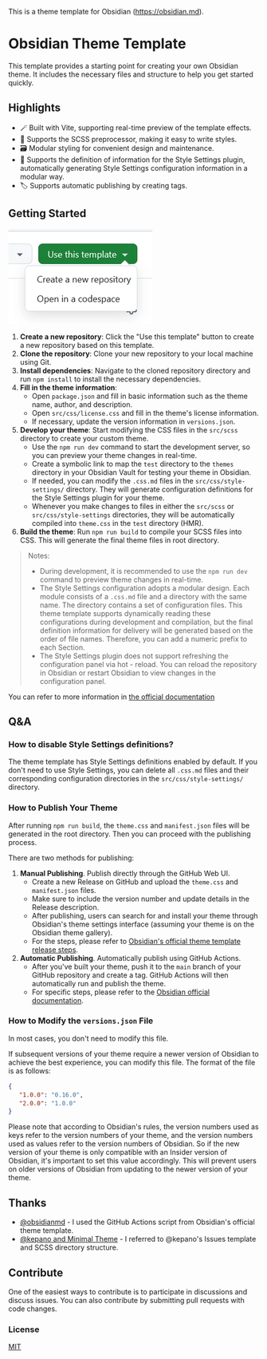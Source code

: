 This is a theme template for Obsidian (https://obsidian.md).

# Obsidian Theme Template

This template provides a starting point for creating your own Obsidian theme. It includes the necessary files and structure to help you get started quickly.

## Highlights

- 🪄 Built with Vite, supporting real-time preview of the template effects.
- 💪 Supports the SCSS preprocessor, making it easy to write styles.
- 🗃️ Modular styling for convenient design and maintenance.
- 🫧 Supports the definition of information for the Style Settings plugin, automatically generating Style Settings configuration information in a modular way.
- 🏷️ Supports automatic publishing by creating tags.

## Getting Started

![img.png](assets/use-this-template.png)

1. **Create a new repository**: Click the "Use this template" button to create a new repository based on this template.
2. **Clone the repository**: Clone your new repository to your local machine using Git.
3. **Install dependencies**: Navigate to the cloned repository directory and run `npm install` to install the necessary dependencies.
4. **Fill in the theme information**:
   - Open `package.json` and fill in basic information such as the theme name, author, and description.
   - Open `src/css/license.css` and fill in the theme's license information.
   - If necessary, update the version information in `versions.json`.  
5. **Develop your theme**: Start modifying the CSS files in the `src/scss` directory to create your custom theme.
   - Use the `npm run dev` command to start the development server, so you can preview your theme changes in real-time.
   - Create a symbolic link to map the `test` directory to the `themes` directory in your Obsidian Vault for testing your theme in Obsidian.
   - If needed, you can modify the `.css.md` files in the `src/css/style-settings/` directory. They will generate configuration definitions for the Style Settings plugin for your theme.
   - Whenever you make changes to files in either the `src/scss` or `src/css/style-settings` directories, they will be automatically compiled into `theme.css` in the `test` directory (HMR).
6. **Build the theme**: Run `npm run build` to compile your SCSS files into CSS. This will generate the final theme files in root directory.


> Notes:
> - During development, it is recommended to use the `npm run dev` command to preview theme changes in real-time.
> - The Style Settings configuration adopts a modular design. Each module consists of a `.css.md` file and a directory with the same name. The directory contains a set of configuration files. This theme template supports dynamically reading these configurations during development and compilation, but the final definition information for delivery will be generated based on the order of file names. Therefore, you can add a numeric prefix to each Section.
> - The Style Settings plugin does not support refreshing the configuration panel via hot - reload. You can reload the repository in Obsidian or restart Obsidian to view changes in the configuration panel.

You can refer to more information in [the official documentation](https://docs.obsidian.md/Themes/App+themes/Build+a+theme)

## Q&A

### How to disable Style Settings definitions?

The theme template has Style Settings definitions enabled by default. If you don't need to use Style Settings, you can delete all `.css.md` files and their corresponding configuration directories in the `src/css/style-settings/` directory.

### How to Publish Your Theme

After running `npm run build`, the `theme.css` and `manifest.json` files will be generated in the root directory. Then you can proceed with the publishing process.

There are two methods for publishing:

1. **Manual Publishing**. Publish directly through the GitHub Web UI.
   - Create a new Release on GitHub and upload the `theme.css` and `manifest.json` files.
   - Make sure to include the version number and update details in the Release description.
   - After publishing, users can search for and install your theme through Obsidian's theme settings interface (assuming your theme is on the Obsidian theme gallery).
   - For the steps, please refer to [Obsidian's official theme template release steps](https://github.com/obsidianmd/obsidian-sample-theme?tab=readme-ov-file#steps-for-releasing-new-versions).
2. **Automatic Publishing**. Automatically publish using GitHub Actions. 
   - After you've built your theme, push it to the `main` branch of your GitHub repository and create a tag. GitHub Actions will then automatically run and publish the theme.
   - For specific steps, please refer to the [Obsidian official documentation](https://docs.obsidian.md/Themes/App+themes/Release+your+theme+with+GitHub+Actions).

### How to Modify the `versions.json` File

In most cases, you don't need to modify this file.

If subsequent versions of your theme require a newer version of Obsidian to achieve the best experience, you can modify this file. The format of the file is as follows:

```json
{
   "1.0.0": "0.16.0",
   "2.0.0": "1.0.0"
}
```

Please note that according to Obsidian's rules, the version numbers used as keys refer to the version numbers of your theme, and the version numbers used as values refer to the version numbers of Obsidian. So if the new version of your theme is only compatible with an Insider version of Obsidian, it's important to set this value accordingly. This will prevent users on older versions of Obsidian from updating to the newer version of your theme.

## Thanks

- [@obsidianmd](https://github.com/obsidianmd/) - I used the GitHub Actions script from Obsidian's official theme template.
- [@kepano and Minimal Theme](https://github.com/kepano/obsidian-minima) - I referred to @kepano's Issues template and SCSS directory structure.


## Contribute

One of the easiest ways to contribute is to participate in discussions and discuss issues. You can also contribute by submitting pull requests with code changes.

### License

[MIT](LICENSE)